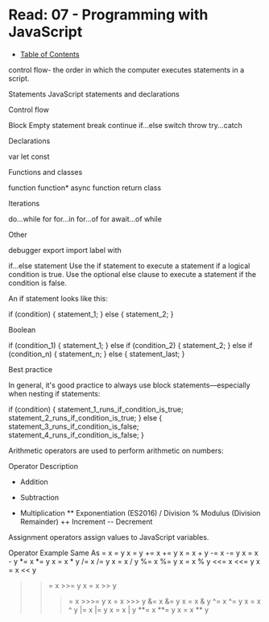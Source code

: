 # Read: 07 - Programming with JavaScript
- [Table of Contents](README.md)

control flow- the order in which the computer executes statements in a script.




Statements
JavaScript statements and declarations

Control flow

Block
Empty statement
break
continue
if...else
switch
throw
try...catch

Declarations

var
let
const

Functions and classes

function
function*
async function
return
class

Iterations

do...while
for
for...in
for...of
for await...of
while

Other

debugger
export
import
label
with

if...else statement
Use the if statement to execute a statement if a logical condition is true. Use the optional else clause to execute a statement if the condition is false.

An if statement looks like this:

  if (condition) {
    statement_1;
  } else {
    statement_2;
  }

Boolean

  if (condition_1) {
    statement_1;
  } else if (condition_2) {
    statement_2;
  } else if (condition_n) {
    statement_n;
  } else {
    statement_last;
  }

Best practice

In general, it's good practice to always use block statements—especially when nesting if statements:

  if (condition) {
    statement_1_runs_if_condition_is_true;
    statement_2_runs_if_condition_is_true;
  } else {
    statement_3_runs_if_condition_is_false;
    statement_4_runs_if_condition_is_false;
  }


Arithmetic operators are used to perform arithmetic on numbers:

Operator	Description
+	Addition
-	Subtraction
*	Multiplication
**	Exponentiation (ES2016)
/	Division
%	Modulus (Division Remainder)
++	Increment
--	Decrement


Assignment operators assign values to JavaScript variables.

Operator	Example	  Same As
  =	     	x = y		  x = y
  +=	  	x += y		x = x + y
  -=		  x -= y		x = x - y
  *=		  x *= y		x = x * y
  /=		  x /= y		x = x / y
  %=		  x %= y		x = x % y
  <<=		  x <<= y		x = x << y
  >>=		  x >>= y		x = x >> y
  >>>=		x >>>= y	x = x >>> y
  &=		  x &= y		x = x & y
  ^=		  x ^= y		x = x ^ y
  |=		  x |= y		x = x | y
  **=		  x **= y		x = x ** y
